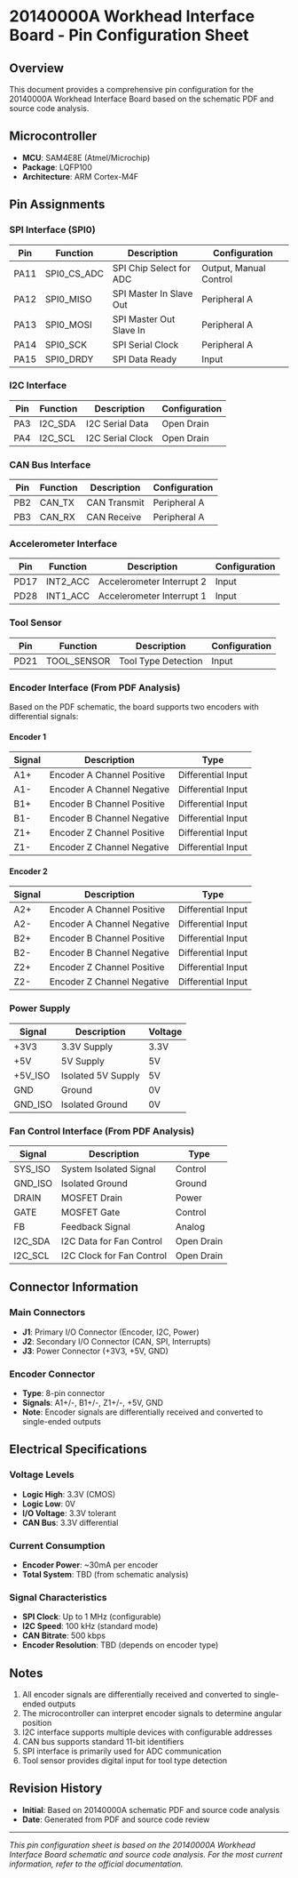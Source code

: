 # 20140000A Workhead Interface Board - Pin Configuration Sheet

## Overview
This document provides a comprehensive pin configuration for the 20140000A Workhead Interface Board based on the schematic PDF and source code analysis.

## Microcontroller
- **MCU**: SAM4E8E (Atmel/Microchip)
- **Package**: LQFP100
- **Architecture**: ARM Cortex-M4F

## Pin Assignments

### SPI Interface (SPI0)
| Pin | Function | Description | Configuration |
|-----|----------|-------------|---------------|
| PA11 | SPI0_CS_ADC | SPI Chip Select for ADC | Output, Manual Control |
| PA12 | SPI0_MISO | SPI Master In Slave Out | Peripheral A |
| PA13 | SPI0_MOSI | SPI Master Out Slave In | Peripheral A |
| PA14 | SPI0_SCK | SPI Serial Clock | Peripheral A |
| PA15 | SPI0_DRDY | SPI Data Ready | Input |

### I2C Interface
| Pin | Function | Description | Configuration |
|-----|----------|-------------|---------------|
| PA3 | I2C_SDA | I2C Serial Data | Open Drain |
| PA4 | I2C_SCL | I2C Serial Clock | Open Drain |

### CAN Bus Interface
| Pin | Function | Description | Configuration |
|-----|----------|-------------|---------------|
| PB2 | CAN_TX | CAN Transmit | Peripheral A |
| PB3 | CAN_RX | CAN Receive | Peripheral A |

### Accelerometer Interface
| Pin | Function | Description | Configuration |
|-----|----------|-------------|---------------|
| PD17 | INT2_ACC | Accelerometer Interrupt 2 | Input |
| PD28 | INT1_ACC | Accelerometer Interrupt 1 | Input |

### Tool Sensor
| Pin | Function | Description | Configuration |
|-----|----------|-------------|---------------|
| PD21 | TOOL_SENSOR | Tool Type Detection | Input |

### Encoder Interface (From PDF Analysis)
Based on the PDF schematic, the board supports two encoders with differential signals:

#### Encoder 1
| Signal | Description | Type |
|--------|-------------|------|
| A1+ | Encoder A Channel Positive | Differential Input |
| A1- | Encoder A Channel Negative | Differential Input |
| B1+ | Encoder B Channel Positive | Differential Input |
| B1- | Encoder B Channel Negative | Differential Input |
| Z1+ | Encoder Z Channel Positive | Differential Input |
| Z1- | Encoder Z Channel Negative | Differential Input |

#### Encoder 2
| Signal | Description | Type |
|--------|-------------|------|
| A2+ | Encoder A Channel Positive | Differential Input |
| A2- | Encoder A Channel Negative | Differential Input |
| B2+ | Encoder B Channel Positive | Differential Input |
| B2- | Encoder B Channel Negative | Differential Input |
| Z2+ | Encoder Z Channel Positive | Differential Input |
| Z2- | Encoder Z Channel Negative | Differential Input |

### Power Supply
| Signal | Description | Voltage |
|--------|-------------|---------|
| +3V3 | 3.3V Supply | 3.3V |
| +5V | 5V Supply | 5V |
| +5V_ISO | Isolated 5V Supply | 5V |
| GND | Ground | 0V |
| GND_ISO | Isolated Ground | 0V |

### Fan Control Interface (From PDF Analysis)
| Signal | Description | Type |
|--------|-------------|------|
| SYS_ISO | System Isolated Signal | Control |
| GND_ISO | Isolated Ground | Ground |
| DRAIN | MOSFET Drain | Power |
| GATE | MOSFET Gate | Control |
| FB | Feedback Signal | Analog |
| I2C_SDA | I2C Data for Fan Control | Open Drain |
| I2C_SCL | I2C Clock for Fan Control | Open Drain |

## Connector Information

### Main Connectors
- **J1**: Primary I/O Connector (Encoder, I2C, Power)
- **J2**: Secondary I/O Connector (CAN, SPI, Interrupts)
- **J3**: Power Connector (+3V3, +5V, GND)

### Encoder Connector
- **Type**: 8-pin connector
- **Signals**: A1+/-, B1+/-, Z1+/-, +5V, GND
- **Note**: Encoder signals are differentially received and converted to single-ended outputs

## Electrical Specifications

### Voltage Levels
- **Logic High**: 3.3V (CMOS)
- **Logic Low**: 0V
- **I/O Voltage**: 3.3V tolerant
- **CAN Bus**: 3.3V differential

### Current Consumption
- **Encoder Power**: ~30mA per encoder
- **Total System**: TBD (from schematic analysis)

### Signal Characteristics
- **SPI Clock**: Up to 1 MHz (configurable)
- **I2C Speed**: 100 kHz (standard mode)
- **CAN Bitrate**: 500 kbps
- **Encoder Resolution**: TBD (depends on encoder type)

## Notes
1. All encoder signals are differentially received and converted to single-ended outputs
2. The microcontroller can interpret encoder signals to determine angular position
3. I2C interface supports multiple devices with configurable addresses
4. CAN bus supports standard 11-bit identifiers
5. SPI interface is primarily used for ADC communication
6. Tool sensor provides digital input for tool type detection

## Revision History
- **Initial**: Based on 20140000A schematic PDF and source code analysis
- **Date**: Generated from PDF and source code review

---
*This pin configuration sheet is based on the 20140000A Workhead Interface Board schematic and source code analysis. For the most current information, refer to the official documentation.*